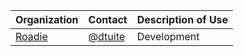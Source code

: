 | Organization                                  | Contact                                              | Description of Use                                                                          |
| --------------------------------------------- | ---------------------------------------------------- | ------------------------------------------------------------------------------------------- |
| [Roadie](https://roadie.io)                   | [@dtuite](https://github.com/dtuite)                 | Development                                                                  |
